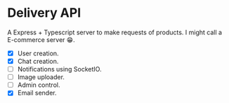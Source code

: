 # Delivery API

A Express + Typescript server to make requests of products. I might call a E-commerce server 😁.

- [x] User creation.
- [x] Chat creation.
- [ ] Notifications using SocketIO.
- [ ] Image uploader.
- [ ] Admin control.
- [x] Email sender.

